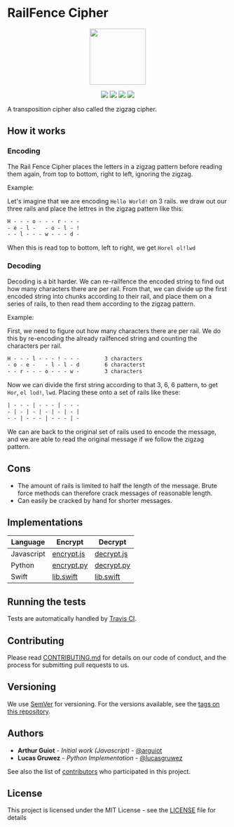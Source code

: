 # RailFence Cipher
<p align="center">
<!-- replace image by project Image -->
<img height="128" src="https://cryptools.github.io/img/railfence.svg">
</p>
<p align="center">
<img src="https://cryptools.github.io/img/status/implemented.svg">
<img src="https://img.shields.io/travis/CrypTools/RailfenceCipher.svg">
<img src="https://img.shields.io/github/license/Cryptools/RailFenceCipher.svg">
<img src="https://img.shields.io/github/contributors/Cryptools/RailFenceCipher.svg">
</p>

A transposition cipher also called the zigzag cipher.

## How it works

### Encoding

The Rail Fence Cipher places the letters in a zigzag pattern before reading them again, from top to bottom, right to left, ignoring the zigzag.

Example:

Let's imagine that we are encoding `Hello World!` on 3 rails. we draw out our three rails and place the lettres in the zigzag pattern like this:

```txt
H - - - o - - - r - - -
- e - l -   - o - l - !
- - l - - - w - - - d -
```

When this is read top to bottom, left to right, we get `Horel ol!lwd`


### Decoding

Decoding is a bit harder. We can re-railfence the encoded string to find out how many characters there are per rail. From that, we can divide up the first encoded string into chunks according to their rail, and place them on a series of rails, to then read them according to the zigzag pattern.

Example:

First, we need to figure out how many characters there are per rail. We do this by re-encoding the already railfenced string and counting the characters per rail.

```txt
H - - - l - - - ! - - -        3 characters
- o - e -   - l - l - d        6 characterst
- - r - - - o - - - w -        3 characters
```

Now we can divide the first string according to that 3, 6, 6 pattern, to get `Hor`, `el lod!`, `lwd`.
Placing these onto a set of rails like these:

```txt
| - - - | - - - | - - -
- | - | - | - | - | - |
- - | - - - | - - - | -
```

We can are back to the original set of rails used to encode the message, and we are able to read the original message if we follow the zigzag pattern.

## Cons
* The amount of rails is limited to half the length of the message. Brute force methods can therefore crack messages of reasonable length.
* Can easily be cracked by hand for shorter messages.

## Implementations

|  Language  |           Encrypt           |           Decrypt           |
|------------|-----------------------------|-----------------------------|
| Javascript | [encrypt.js](js/encrypt.js) | [decrypt.js](js/decrypt.js) |
|   Python   | [encrypt.py](py/encrypt.py) | [decrypt.py](py/decrypt.py) |
|    Swift   | [lib.swift](swift/lib.swift)| [lib.swift](swift/lib.swift)|

## Running the tests

Tests are automatically handled by [Travis CI](https://travis-ci.org/CrypTools/RailfenceCipher/).

## Contributing

Please read [CONTRIBUTING.md](https://github.com/CrypTools/cryptools.github.io/blob/master/CONTRIBUTING.md) for details on our code of conduct, and the process for submitting pull requests to us.

## Versioning

We use [SemVer](http://semver.org/) for versioning. For the versions available, see the [tags on this repository](https://github.com/CrypTools/RailFenceCipher/tags).

## Authors

* **Arthur Guiot** - *Initial work (Javascript)* - [@arguiot](https://github.com/arguiot)
* **Lucas Gruwez** - *Python Implementation* - [@lucasgruwez](https://github.com/lucasgruwez)

See also the list of [contributors](https://github.com/CrypTools/RailFenceCipher/contributors) who participated in this project.

## License

This project is licensed under the MIT License - see the [LICENSE](LICENSE) file for details
